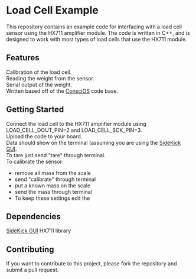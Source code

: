 # Load Cell Example

This repository contains an example code for interfacing with a load cell sensor using the HX711 amplifier module. The code is written in C++, and is designed to work with most types of load cells that use the HX711 module.

## Features

Calibration of the load cell.<br>
Reading the weight from the sensor.<br>
Serial output of the weight.<br>
Written based off of the [ConsciOS](https://github.com/OrionAerospaceYT/ConsciOS) code base.<br>

## Getting Started

Connect the load cell to the HX711 amplifier module using LOAD_CELL_DOUT_PIN=2 and LOAD_CELL_SCK_PIN=3.<br>
Upload the code to your board.<br>
Data should show on the terminal (assuming you are using the [SideKick GUI](https://github.com/OrionAerospaceYT/SideKick).<br>
To tare just send "tare" through terminal.<br>
To calibrate the sensor:
- remove all mass from the scale
- send "calibrate" through terminal
- put a known mass on the scale
- send the mass through terminal
- To keep these settings edit the 

## Dependencies

[SideKick GUI](https://github.com/OrionAerospaceYT/SideKick)
HX711 library

## Contributing

If you want to contribute to this project, please fork the repository and submit a pull request.
